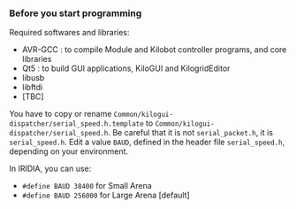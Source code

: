 ﻿### Before you start programming

Required softwares and libraries:

- AVR-GCC : to compile Module and Kilobot controller programs, and core libraries
- Qt5 : to build GUI applications, KiloGUI and KilogridEditor
- libusb
- libftdi
- [TBC]

You have to copy or rename `Common/kilogui-dispatcher/serial_speed.h.template` to `Common/kilogui-dispatcher/serial_speed.h`.
Be careful that it is not `serial_packet.h`, it is `serial_speed.h`.
Edit a value `BAUD`, defined in the header file `serial_speed.h`, depending on your environment.

In IRIDIA, you can use:

- `#define BAUD 38400` for Small Arena
- `#define BAUD 256000` for Large Arena [default]
